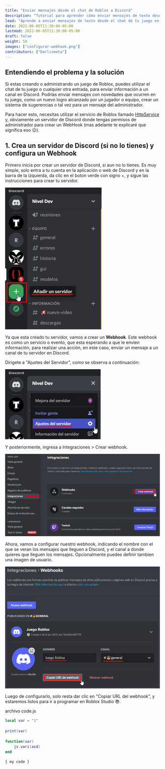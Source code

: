 ```yaml
---
title: "Enviar mensajes desde el chat de Roblox a Discord"
description: "Tutorial para aprender cómo enviar mensajes de texto desde el chat de tu juego en Roblox hacia un canal en un servidor de Discord."
lead: "Aprende a enviar mensajes de texto desde el chat de tu juego en Roblox a un canal en tu servidor de Discord."
date: 2022-06-05T11:30:00-05:00
lastmod: 2022-06-05T11:30:00-05:00
draft: false
weight: 50
images: ["configurar-webhook.png"]
contributors: ["Darlismeta"]
---
```


## Entendiendo el problema y la solución

Si estas creando o administrando un juego de Roblox, puedes utilizar el chat de tu juego o cualquier otra entrada, para enviar información a un canal en Discord.
Podrías enviar mensajes con novedades que ocurren en tu juego, como un nuevo logro alcanzado por un jugador o equipo,  crear un sistema de sugerencias o tal vez para un mensaje del administrador.

Para hacer esto, necesitas utilizar el servicio de Roblox llamado [HttpService](https://developer.roblox.com/en-us/api-reference/class/HttpService) y, obviamente un servidor de Discord donde tengas permisos de administrador para crear un WebHook (mas adelante te explicaré que significa eso :wink:).

## 1. Crea un servidor de Discord (si no lo tienes) y configura un Webhook

Primero inicia por crear un servidor de Discord, si aun no lo tienes. 
Es muy simple, solo entra a tu cuenta en la aplicación o web de Discord y en la barra de la izquierda, da clic en el boton verde con signo +, y sigue las instrucciones para crear tu servidor.

<img title="Crear un servidor en Discord" src="crear-servidor-discord.png#center" alt="Crear un servidor en Discord">

Ya que esta creado tu servidor, vamos a crear un **Webhook**.
Este webhook es como un servicio o evento, que esta esperando a que le envien información, para realizar una acción, en este caso, enviar un mensaje a un canal de tu servidor en Discord.

Dirigete a "Ajustes del Servidor", como se observa a continuación:

<img title="Ajustes del Servidor" src="ajustes-de-servidor.png#center" alt="Ajustes del Servidor">

Y posteriormente, ingresa a Integraciones > Crear webhook.

<img title="Crear webhook" src="crear-webhook.png#center" alt="Crear webhook">

Ahora, vamos a configurar nuestro webhook, indicando el nombre con el que se veran los mensajes que lleguen a Discord, y el canal a donde quieres que lleguen los mensajes. Opcionalmente puedes definir tambien una imagen de usuario.

<img title="Configurar webhook" src="configurar-webhook.png#center" alt="Configurar webhook">

Luego de configurarlo, solo resta dar clic en "Copiar URL del webhook", y estaremos listos para ir a programar en Roblox Studio :sunglasses:.

archivo code.js
```lua {hl_lines=[1],linenostart=10}
local var = "1"

print(var)

function(var)
    js.vari(asd)
end
``` 

`{ my code }`
